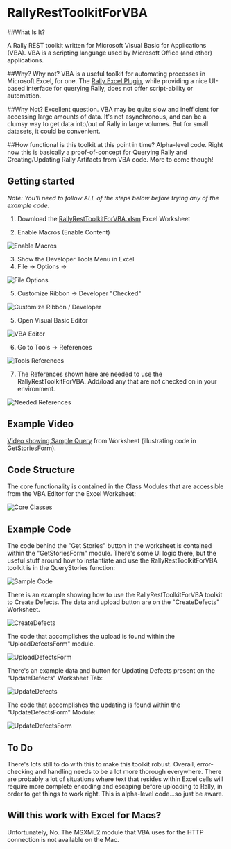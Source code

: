 RallyRestToolkitForVBA
======================

##What Is It?

A Rally REST toolkit written for Microsoft Visual Basic for Applications (VBA). VBA is a scripting language used by Microsoft Office (and other) applications.

##Why?
Why not? VBA is a useful toolkit for automating processes in Microsoft Excel, for one. The [Rally Excel Plugin](https://help.rallydev.com/rally-add-excel "Rally Excel Add-In"), while providing a nice UI-based interface for querying Rally, does not offer script-ability or automation.

##Why Not?
Excellent question. VBA may be quite slow and inefficient for accessing large amounts of data. It's not asynchronous, and can be a clumsy way to get data into/out of Rally in large volumes. But for small datasets, it could be convenient.

##How functional is this toolkit at this point in time?
Alpha-level code. Right now this is basically a proof-of-concept for Querying Rally and Creating/Updating Rally Artifacts from VBA code. More to come though!

## Getting started

*Note: You'll need to follow ALL of the steps below before trying any of the example code.*

1. Download the [RallyRestToolkitForVBA.xlsm](https://github.com/markwilliams970/RallyRestToolkitForVBA/blob/master/ExcelWorksheet/RallyRestToolkitForVBA.xlsm?raw=true "RallyRestToolkitForVBA.xlsm") Excel Worksheet

2. Enable Macros (Enable Content)

![Enable Macros](https://raw.githubusercontent.com/markwilliams970/RallyRestToolkitForVBA/master/screenshots/screenshot1.png)

3. Show the Developer Tools Menu in Excel
4. File -> Options ->

![File Options](https://raw.githubusercontent.com/markwilliams970/RallyRestToolkitForVBA/master/screenshots/screenshot2.png)

5. Customize Ribbon -> Developer "Checked"

![Customize Ribbon / Developer](https://raw.githubusercontent.com/markwilliams970/RallyRestToolkitForVBA/master/screenshots/screenshot3.png)

5. Open Visual Basic Editor

![VBA Editor](https://raw.githubusercontent.com/markwilliams970/RallyRestToolkitForVBA/master/screenshots/screenshot4.png)

6. Go to Tools -> References

![Tools References](https://raw.githubusercontent.com/markwilliams970/RallyRestToolkitForVBA/master/screenshots/screenshot5.png)

7. The References shown here are needed to use the RallyRestToolkitForVBA. Add/load any that are not checked on in your environment.

![Needed References](https://raw.githubusercontent.com/markwilliams970/RallyRestToolkitForVBA/master/screenshots/screenshot6.png)

## Example Video

[Video showing Sample Query](http://www.screencast.com/t/OGxiqMAXxi5 "Example Video") from Worksheet (illustrating code in GetStoriesForm).

## Code Structure

The core functionality is contained in the Class Modules that are accessible from the VBA Editor for the Excel Worksheet:

![Core Classes](https://raw.githubusercontent.com/markwilliams970/RallyRestToolkitForVBA/master/screenshots/screenshot7.png)

## Example Code

The code behind the "Get Stories" button in the worksheet is contained within the "GetStoriesForm" module. There's some UI logic there, but the useful stuff around how to instantiate and use the RallyRestToolkitForVBA toolkit is in the QueryStories function:

![Sample Code](https://raw.githubusercontent.com/markwilliams970/RallyRestToolkitForVBA/master/screenshots/screenshot8.png)

There is an example showing how to use the RallyRestToolkitForVBA toolkit to Create Defects. The data and upload button are on the "CreateDefects" Worksheet.

![CreateDefects](https://raw.githubusercontent.com/markwilliams970/RallyRestToolkitForVBA/master/screenshots/screenshot10.png)

 The code that accomplishes the upload is found within the "UploadDefectsForm" module.

![UploadDefectsForm](https://raw.githubusercontent.com/markwilliams970/RallyRestToolkitForVBA/master/screenshots/screenshot11.png)

There's an example data and button for Updating Defects present on the "UpdateDefects" Worksheet Tab:

![UpdateDefects](https://raw.githubusercontent.com/markwilliams970/RallyRestToolkitForVBA/master/screenshots/screenshot12.png)

The code that accomplishes the updating is found within the "UpdateDefectsForm" Module:

![UpdateDefectsForm](https://raw.githubusercontent.com/markwilliams970/RallyRestToolkitForVBA/master/screenshots/screenshot13.png)

## To Do

There's lots still to do with this to make this toolkit robust. Overall, error-checking and handling needs to be a lot more thorough everywhere. There are probably a lot of situations where text that resides within Excel cells will require more complete encoding and escaping before uploading to Rally, in order to get things to work right. This is alpha-level code...so just be aware.

## Will this work with Excel for Macs?

Unfortunately, No. The MSXML2 module that VBA uses for the HTTP connection is not available on the Mac.
